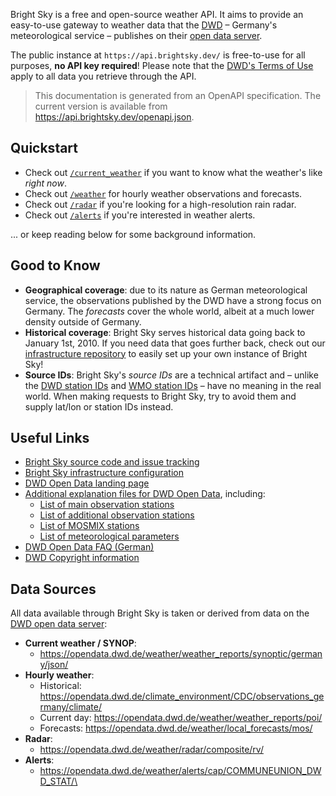 Bright Sky is a free and open-source weather API. It aims to provide an easy-to-use gateway to weather data that the [DWD](https://www.dwd.de/) – Germany's meteorological service – publishes on their [open data server](https://opendata.dwd.de/).

The public instance at `https://api.brightsky.dev/` is free-to-use for all purposes, **no API key required**! Please note that the [DWD's Terms of Use](https://www.dwd.de/EN/service/copyright/copyright_artikel.html) apply to all data you retrieve through the API.

> This documentation is generated from an OpenAPI specification. The current version is available from https://api.brightsky.dev/openapi.json.


## Quickstart

* Check out [`/current_weather`](operations/getCurrentWeather) if you want to know what the weather's like _right now_.
* Check out [`/weather`](operations/getWeather) for hourly weather observations and forecasts.
* Check out [`/radar`](operations/getRadar) if you're looking for a high-resolution rain radar.
* Check out [`/alerts`](operations/getAlerts) if you're interested in weather alerts.

... or keep reading below for some background information.


## Good to Know

* **Geographical coverage**: due to its nature as German meteorological service, the observations published by the DWD have a strong focus on Germany. The _forecasts_ cover the whole world, albeit at a much lower density outside of Germany.
* **Historical coverage**: Bright Sky serves historical data going back to January 1st, 2010. If you need data that goes further back, check out our [infrastructure repository](https://github.com/jdemaeyer/brightsky-infrastructure) to easily set up your own instance of Bright Sky!
* **Source IDs**: Bright Sky's _source IDs_ are a technical artifact and – unlike the [DWD station IDs](https://www.dwd.de/DE/leistungen/klimadatendeutschland/stationsliste.html) and [WMO station IDs](https://opendata.dwd.de/climate_environment/CDC/help/stations_list_CLIMAT_data.txt) – have no meaning in the real world. When making requests to Bright Sky, try to avoid them and supply lat/lon or station IDs instead.


## Useful Links

* [Bright Sky source code and issue tracking](https://github.com/jdemaeyer/brightsky/)
* [Bright Sky infrastructure configuration](https://github.com/jdemaeyer/brightsky-infrastructure/)
* [DWD Open Data landing page](https://www.dwd.de/EN/ourservices/opendata/opendata.html)
* [Additional explanation files for DWD Open Data](https://www.dwd.de/DE/leistungen/opendata/hilfe.html?nn=495490&lsbId=627548), including:
    * [List of main observation stations](https://www.dwd.de/DE/leistungen/opendata/help/stationen/ha_messnetz.xls?__blob=publicationFile&v=1)
    * [List of additional observation stations](https://www.dwd.de/DE/leistungen/opendata/help/stationen/na_messnetz.xlsx?__blob=publicationFile&v=10)
    * [List of MOSMIX stations](https://www.dwd.de/DE/leistungen/met_verfahren_mosmix/mosmix_stationskatalog.cfg?view=nasPublication&nn=495490)
    * [List of meteorological parameters](https://www.dwd.de/DE/leistungen/opendata/help/schluessel_datenformate/kml/mosmix_elemente_pdf.pdf?__blob=publicationFile&v=2)
* [DWD Open Data FAQ (German)](https://www.dwd.de/DE/leistungen/opendata/faqs_opendata.html)
* [DWD Copyright information](https://www.dwd.de/EN/service/copyright/copyright_artikel.html)


## Data Sources

All data available through Bright Sky is taken or derived from data on the [DWD open data server](https://opendata.dwd.de/):

* **Current weather / SYNOP**:
  * https://opendata.dwd.de/weather/weather_reports/synoptic/germany/json/
* **Hourly weather**:
  * Historical: https://opendata.dwd.de/climate_environment/CDC/observations_germany/climate/
  * Current day: https://opendata.dwd.de/weather/weather_reports/poi/
  * Forecasts: https://opendata.dwd.de/weather/local_forecasts/mos/
* **Radar**:
  * https://opendata.dwd.de/weather/radar/composite/rv/
* **Alerts**:
  * https://opendata.dwd.de/weather/alerts/cap/COMMUNEUNION_DWD_STAT/\
